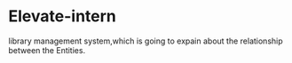 # Elevate-intern
library management system,which is going to expain about the relationship between the Entities.
